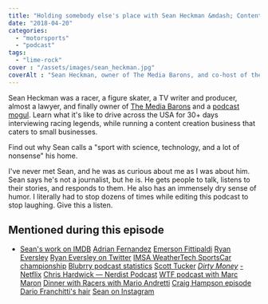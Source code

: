 ```yaml
---
title: "Holding somebody else's place with Sean Heckman &mdash; Content Content podcast"
date: "2018-04-20"
categories:
  - "motorsports"
  - "podcast"
tags:
  - "lime-rock"
cover : "/assets/images/sean_heckman.jpg"
coverAlt : "Sean Heckman, owner of The Media Barons, and co-host of the Dinner with Racers podcast, on the Content Content podcast"
---
```


Sean Heckman was a racer, a figure skater, a TV writer and producer, almost a lawyer, and finally owner of [The Media Barons](http://themediabarons.com) and a [podcast mogul](http://dinnerwithracers.com). Learn what it's like to drive across the USA for 30+ days interviewing racing legends, while running a content creation business that caters to small businesses.

Find out why Sean calls a "sport with science, technology, and a lot of nonsense" his home.

I've never met Sean, and he was as curious about me as I was about him. Sean says he's not a journalist, but he is. He gets people to talk, listens to their stories, and responds to them. He also has an immensely dry sense of humor. I literally had to stop dozens of times while editing this podcast to stop laughing. Give this a listen.

## Mentioned during this episode


- [Sean's work on IMDB](http://www.imdb.com/name/nm1987706/) [Adrian Fernandez](https://en.wikipedia.org/wiki/Adrian_Fernandez) [Emerson Fittipaldi](https://en.wikipedia.org/wiki/Emerson_Fittipaldi) [Ryan Eversley](https://en.wikipedia.org/wiki/Ryan_Eversley) [Ryan Eversley on Twitter](https://twitter.com/RyanEversley) [IMSA WeatherTech SportsCar championship](https://sportscarchampionship.imsa.com/) [Blubrry podcast statistics](http://blubrry.com) [Scott Tucker](https://www.netflix.com/title/80118100) _[Dirty Money](https://www.netflix.com/title/80118100)_ [- Netflix](https://www.netflix.com/title/80118100) [Chris Hardwick &mdash; Nerdist Podcast](https://en.wikipedia.org/wiki/The_Nerdist_Podcast) [WTF podcast with Marc Maron](http://wtfpod.com) [Dinner with Racers with Mario Andretti](http://www.dinnerwithracers.com/ep-69-mario-andretti-pt-1/) [Craig Hampson episode](http://www.dinnerwithracers.com/ep-66-craig-hampson) [Dario Franchitti's hair](https://www.google.com/search?q=dario+franchitti+hair&newwindow=1&client=firefox-b-1&tbm=isch&tbo=u&source=univ&sa=X&ved=0ahUKEwiPk6Xt5cLaAhXkUt8KHSNKBGkQsAQIJw&biw=2133&bih=1067) [Sean on Instagram](https://www.instagram.com/sean.heckman/?hl=en)
